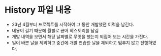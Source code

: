 # History 파일 내용
- 23년 4월부터 프로젝트를 시작하여 그 동안 개발했던 이력을 남긴다.
- 내용이 길기 때문에 월별로 끊어 히스토리를 남김
- 개발 내역을 보면서 해당 날짜별로 무엇을 했는지 되집어 보는 시간을 가진다.
- 일이 바쁜 날을 제외하고 중간에 개발 연습한 날을 제외하고 멈추지 않고 진행하였다. 